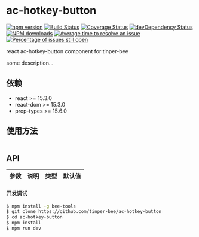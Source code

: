 # ac-hotkey-button

[![npm version](https://img.shields.io/npm/v/ac-hotkey-button.svg)](https://www.npmjs.com/package/ac-hotkey-button)
[![Build Status](https://img.shields.io/travis/tinper-bee/ac-hotkey-button/master.svg)](https://travis-ci.org/tinper-bee/ac-hotkey-button)
[![Coverage Status](https://coveralls.io/repos/github/tinper-bee/ac-hotkey-button/badge.svg?branch=master)](https://coveralls.io/github/tinper-bee/ac-hotkey-button?branch=master)
[![devDependency Status](https://img.shields.io/david/dev/tinper-bee/ac-hotkey-button.svg)](https://david-dm.org/tinper-bee/ac-hotkey-button#info=devDependencies)
[![NPM downloads](http://img.shields.io/npm/dm/ac-hotkey-button.svg?style=flat)](https://npmjs.org/package/ac-hotkey-button)
[![Average time to resolve an issue](http://isitmaintained.com/badge/resolution/tinper-bee/ac-hotkey-button.svg)](http://isitmaintained.com/project/tinper-bee/ac-hotkey-button "Average time to resolve an issue")
[![Percentage of issues still open](http://isitmaintained.com/badge/open/tinper-bee/ac-hotkey-button.svg)](http://isitmaintained.com/project/tinper-bee/ac-hotkey-button "Percentage of issues still open")


react ac-hotkey-button component for tinper-bee

some description...

## 依赖

- react >= 15.3.0
- react-dom >= 15.3.0
- prop-types >= 15.6.0

## 使用方法

```js

```



## API

|参数|说明|类型|默认值|
|:--|:---:|:--:|---:|

#### 开发调试

```sh
$ npm install -g bee-tools
$ git clone https://github.com/tinper-bee/ac-hotkey-button
$ cd ac-hotkey-button
$ npm install
$ npm run dev
```
